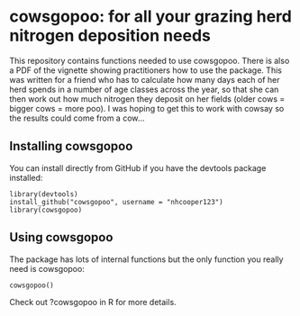 # cowsgopoo: for all your grazing herd nitrogen deposition needs

This repository contains functions needed to use cowsgopoo. There is also a PDF of the vignette showing practitioners how to use the package. This was written for a friend who has to calculate how many days each
of her herd spends in a number of age classes across the year, so that she can then work out how
much nitrogen they deposit on her fields (older cows = bigger cows = more poo). I was hoping to get this to work with cowsay so the results could come from a cow...

## Installing cowsgopoo

You can install directly from GitHub if you have the devtools package installed:

	library(devtools)
	install_github("cowsgopoo", username = "nhcooper123")
	library(cowsgopoo)

## Using cowsgopoo

The package has lots of internal functions but the only function you really need is cowsgopoo:
	
	cowsgopoo()
	
Check out ?cowsgopoo in R for more details.
